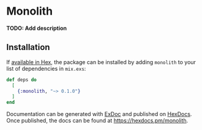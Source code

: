 # Monolith

**TODO: Add description**

## Installation

If [available in Hex](https://hex.pm/docs/publish), the package can be installed
by adding `monolith` to your list of dependencies in `mix.exs`:

```elixir
def deps do
  [
    {:monolith, "~> 0.1.0"}
  ]
end
```

Documentation can be generated with [ExDoc](https://github.com/elixir-lang/ex_doc)
and published on [HexDocs](https://hexdocs.pm). Once published, the docs can
be found at <https://hexdocs.pm/monolith>.

